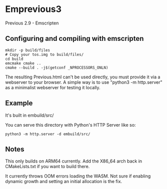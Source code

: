 # Emprevious3
Previous 2.9 - Emscripten

## Configuring and compiling with emscripten

	mkdir -p build/files
	# Copy your tos.img to build/files/
	cd build
	emcmake cmake ..
	cmake --build . -j$(getconf _NPROCESSORS_ONLN)

The resulting Previous.html can't be used directly, you must provide it via a webserver to your browser.
A simple way is to use "python3 -m http.server" as a minimalist webserver for testing it locally.

## Example

It's built in embuild/src/

You can serve this directory with Python's HTTP Server like so:

    python3 -m http.server -d embuild/src/

## Notes

This only builds on ARM64 currently. Add the X86_64 arch back in CMakeLists.txt if you want to build there.

It currently throws OOM errors loading the WASM. Not sure if enabling dynamic growth and setting an initial allocation is the fix. 
